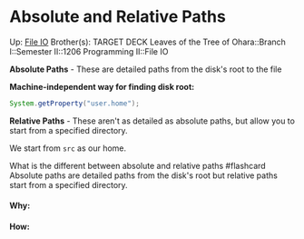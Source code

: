 # Absolute and Relative Paths

Up: [File IO](file_io)
Brother(s):
TARGET DECK
Leaves of the Tree of Ohara::Branch I::Semester II::1206 Programming II::File IO

**Absolute Paths** - These are detailed paths from the disk's root to the file

**Machine-independent way for finding disk root:**
```java
System.getProperty("user.home");
```

**Relative Paths** - These aren't as detailed as absolute paths, but allow you to start from a specified directory.

We start from `src` as our home.

What is the different between absolute and relative paths #flashcard 
Absolute paths are detailed paths from the disk's root but relative paths start from a specified directory.
<!--ID: 1707419595997-->




































#### Why:
#### How:









